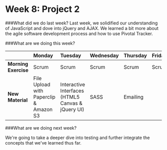 # Week 8: Project 2

###What did we do last week?
Last week, we solidified our understanding of JavaScript and dove into jQuery and AJAX. We learned a bit more about the agile software development process and how to use Pivotal Tracker.

###What are we doing this week?

|       | Monday    | Tuesday   |Wednesday  |Thursday   |  Friday  |
|:----- |:-----     |:-----     |:-----     |:-----     |:-------- |
| **Morning Exercise** | Scrum | Scrum | Scrum | Scrum | Scrum |
|**New Material**|File Upload with Paperclip & Amazon S3| Interactive Interfaces (HTML5 Canvas & jQuery UI) | SASS | Emailing

###What are we doing next week?

We're going to take a deeper dive into testing and further integrate the concepts that we've learned thus far.